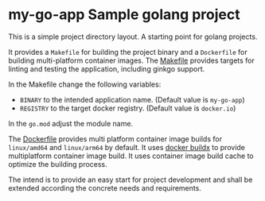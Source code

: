 # my-go-app Sample golang project

This is a simple project directory layout. A starting point for golang projects.

It provides a `Makefile` for building the project binary and a `Dockerfile` for building multi-platform container images. The [Makefile](Makefile) provides targets for linting and testing the application, including ginkgo support.

In the Makefile change the following variables:

- `BINARY` to the intended application name. (Default value is `my-go-app`)
- `REGISTRY` to the target docker registry. (Default value is `docker.io`)

In the `go.mod` adjust the module name.

The [Dockerfile](Dockerfile) provides multi platform container image builds for `linux/amd64` and `linux/arm64` by default. It uses  [docker buildx](https://docs.docker.com/build/building/multi-platform/) to provide multiplatform container image build. It uses container image build cache to optimize the building process.

The intend is to provide an easy start for project development and shall be extended according the concrete needs and requirements.
